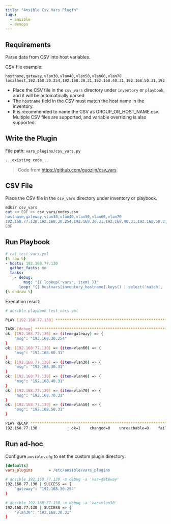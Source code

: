 ```yaml
---
title: "Ansible Csv Vars Plugin"
tags:
  - ansible
  - devops
---
```

## Requirements

Parse data from CSV into host variables.

CSV file example:

```csv
hostname,gateway,vlan30,vlan40,vlan50,vlan60,vlan70
localhost,192.168.30.254,192.168.30.31,192.168.40.31,192.168.50.31,192.168.60.31,192.168.70.31
```

- Place the CSV file in the `csv_vars` directory under `inventory` or `playbook`, and it will be automatically parsed.
- The `hostname` field in the CSV must match the host name in the inventory.
- It is recommended to name the CSV as GROUP_OR_HOST_NAME.csv. Multiple CSV files are supported, and variable overriding is also supported.

## Write the Plugin

File path: `vars_plugins/csv_vars.py`

```python
...existing code...
```
> Code from https://github.com/guozijn/csv_vars



## CSV File

Place the CSV file in the `csv_vars` directory under inventory or playbook.

```bash
mdkir csv_vars
cat << EOF >> csv_vars/nodes.csv
hostname,gateway,vlan30,vlan40,vlan50,vlan60,vlan70
192.168.77.130,192.168.30.254,192.168.30.31,192.168.40.31,192.168.50.31,192.168.60.31,192.168.70.31
EOF
```

## Run Playbook

```yaml
# cat test_vars.yml
{% raw %}
- hosts: 192.168.77.130
  gather_facts: no
  tasks:
    - debug:
        msg: "{{ lookup('vars', item) }}"
      loop: "{{ hostvars[inventory_hostname].keys() | select('match', '^vlan.*$|gateway') | list }}"
{% endraw %}
```

Execution result:

```bash
# ansible-playbook test_vars.yml

PLAY [192.168.77.130] ************************************************************************************************

TASK [debug] *********************************************************************************************************
ok: [192.168.77.130] => (item=gateway) => {
    "msg": "192.168.30.254"
}
ok: [192.168.77.130] => (item=vlan60) => {
    "msg": "192.168.60.31"
}
ok: [192.168.77.130] => (item=vlan30) => {
    "msg": "192.168.30.31"
}
ok: [192.168.77.130] => (item=vlan40) => {
    "msg": "192.168.40.31"
}
ok: [192.168.77.130] => (item=vlan70) => {
    "msg": "192.168.70.31"
}
ok: [192.168.77.130] => (item=vlan50) => {
    "msg": "192.168.50.31"
}

PLAY RECAP ***********************************************************************************************************
192.168.77.130             : ok=1    changed=0    unreachable=0    failed=0    skipped=0    rescued=0    ignored=0   

```

## Run ad-hoc

Configure `ansible.cfg` to set the custom plugin directory:

```ini
[defaults]
vars_plugins       = /etc/ansible/vars_plugins
```

```bash
# ansible 192.168.77.130 -m debug -a 'var=gateway'
192.168.77.130 | SUCCESS => {
    "gateway": "192.168.30.254"
}

# ansible 192.168.77.130 -m debug -a 'var=vlan30'
192.168.77.130 | SUCCESS => {
    "vlan30": "192.168.30.31"
}
```
